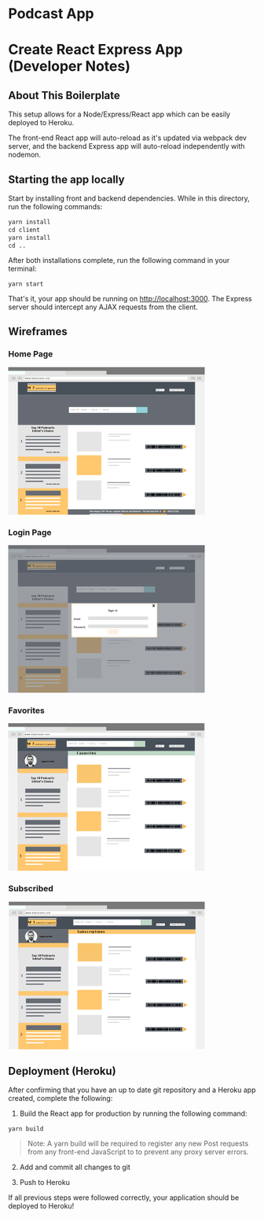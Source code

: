 # Podcast App

# Create React Express App (Developer Notes)

## About This Boilerplate

This setup allows for a Node/Express/React app which can be easily deployed to Heroku.

The front-end React app will auto-reload as it's updated via webpack dev server, and the backend Express app will auto-reload independently with nodemon.

## Starting the app locally

Start by installing front and backend dependencies. While in this directory, run the following commands:

```
yarn install
cd client
yarn install
cd ..
```

After both installations complete, run the following command in your terminal:

```
yarn start
```

That's it, your app should be running on <http://localhost:3000>. The Express server should intercept any AJAX requests from the client.

## Wireframes

### Home Page
<img src ="Wireframe_Images/Podcast-Wireframe.png" width="400">

### Login Page
<img src="Wireframe_Images/Podcast-Wireframe3.png" width="400">

### Favorites
<img src= "Wireframe_Images/Podcast-Wireframe4.png" width="400">

### Subscribed
<img src= "Wireframe_Images/Podcast-Wireframe5.png" width="400">


## Deployment (Heroku)

After confirming that you have an up to date git repository and a Heroku app created, complete the following:

1. Build the React app for production by running the following command:

```
yarn build
```
> Note: A yarn build will be required to register any new Post requests from any front-end JavaScript to to prevent any proxy server errors.

2. Add and commit all changes to git

3. Push to Heroku

If all previous steps were followed correctly, your application should be deployed to Heroku!
